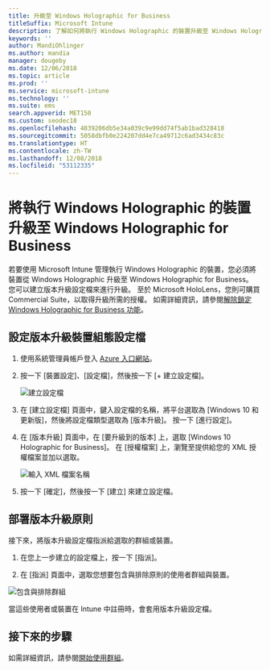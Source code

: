 ```yaml
---
title: 升級至 Windows Holographic for Business
titleSuffix: Microsoft Intune
description: 了解如何將執行 Windows Holographic 的裝置升級至 Windows Holographic for Business
keywords: ''
author: MandiOhlinger
ms.author: mandia
manager: dougeby
ms.date: 12/06/2018
ms.topic: article
ms.prod: ''
ms.service: microsoft-intune
ms.technology: ''
ms.suite: ems
search.appverid: MET150
ms.custom: seodec18
ms.openlocfilehash: 4839206db5e34a039c9e99dd74f5ab1bad328418
ms.sourcegitcommit: 5058dbfb0e224207dd4e7ca49712c6ad3434c83c
ms.translationtype: HT
ms.contentlocale: zh-TW
ms.lasthandoff: 12/08/2018
ms.locfileid: "53112335"
---
```

# <a name="upgrade-devices-running-windows-holographic-to-windows-holographic-for-business"></a>將執行 Windows Holographic 的裝置升級至 Windows Holographic for Business


若要使用 Microsoft Intune 管理執行 Windows Holographic 的裝置，您必須將裝置從 Windows Holographic 升級至 Windows Holographic for Business。 您可以建立版本升級設定檔來進行升級。 至於 Microsoft HoloLens，您則可購買 Commercial Suite，以取得升級所需的授權。 如需詳細資訊，請參閱[解除鎖定 Windows Holographic for Business 功能](https://docs.microsoft.com/hololens/hololens-upgrade-enterprise)。

## <a name="to-set-up-an-edition-upgrade-device-configuration-profile"></a>設定版本升級裝置組態設定檔

1. 使用系統管理員帳戶登入 [Azure 入口網站](https://portal.azure.com)。


2.  按一下 [裝置設定]、[設定檔]，然後按一下 [+ 建立設定檔]。

    ![建立設定檔](media/Holographic-create-profile.png)

3.  在 [建立設定檔] 頁面中，鍵入設定檔的名稱，將平台選取為 [Windows 10 和更新版]，然後將設定檔類型選取為 [版本升級]。 按一下 [進行設定]。

5. 在 [版本升級] 頁面中，在 [要升級到的版本] 上，選取 [Windows 10 Holographic for Business]。 在 [授權檔案] 上，瀏覽至提供給您的 XML 授權檔案並加以選取。

    ![輸入 XML 檔案名稱](media/Holographic-edition-upgrade.png)
 
5.  按一下 [確定]，然後按一下 [建立] 來建立設定檔。


## <a name="deploy-the-edition-upgrade-policy"></a>部署版本升級原則

接下來，將版本升級設定檔指派給選取的群組或裝置。

1. 在您上一步建立的設定檔上，按一下 [指派]。

2. 在 [指派] 頁面中，選取您想要包含與排除原則的使用者群組與裝置。

![包含與排除群組](media/Holographic-groups.PNG)

當這些使用者或裝置在 Intune 中註冊時，會套用版本升級設定檔。 

## <a name="next-steps"></a>接下來的步驟

如需詳細資訊，請參閱[開始使用群組](get-started-groups.md)。



